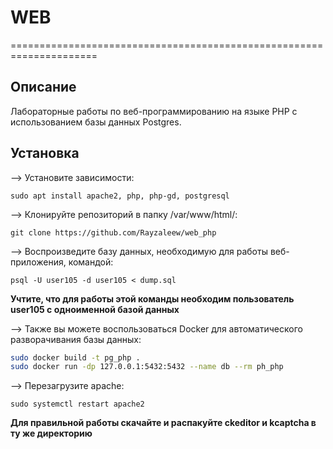 # WEB
=====================================================================
## Описание
Лабораторные работы по веб-программированию на языке PHP с использованием базы данных Postgres.

## Установка

--> Установите зависимости:

    sudo apt install apache2, php, php-gd, postgresql

--> Клонируйте репозиторий в папку /var/www/html/:

    git clone https://github.com/Rayzaleew/web_php
    
--> Воспроизведите базу данных, необходимую для работы веб-приложения, командой:

    psql -U user105 -d user105 < dump.sql
   
**Учтите, что для работы этой команды необходим пользователь user105 с одноименной базой данных**

--> Также вы можете воспользоваться Docker для автоматического разворачивания базы данных:

```bash
sudo docker build -t pg_php .
sudo docker run -dp 127.0.0.1:5432:5432 --name db --rm ph_php

```
--> Перезагрузите apache:

    sudo systemctl restart apache2

**Для правильной работы скачайте и распакуйте ckeditor и kcaptcha в ту же директорию**
